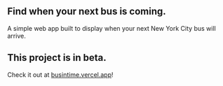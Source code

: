 Find when your next bus is coming.
---
A simple web app built to display when your next New York City bus will arrive.

This project is in beta.
---
Check it out at [busintime.vercel.app](https://busintime.vercel.app)!


